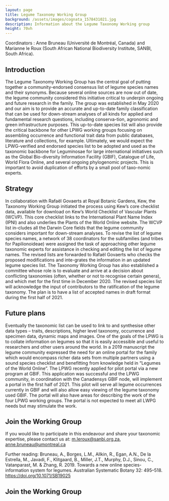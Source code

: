 ```yaml
---
layout: page
title: Legume Taxonomy Working Group
background: /assets/images/cognata_1578431021.jpg
description: Information about the Legume Taxonomy Working group
height: 70vh
---
```


Coordinators : Anne Bruneau (Université de Montréal, Canada) and Marianne le Roux (South African National Biodiversity Institute, SANBI, South Africa).

## Introduction

The Legume Taxonomy Working Group has the central goal of putting together a community-endorsed consensus list of legume species names and their synonyms. Because several online sources are now out of date, the legume community considered this initiative critical to underpin ongoing and future research in the family. The group was established in May 2020 and our aim is to provide an accurate and up-to-date family classification that can be used for down-stream analyses of all kinds for applied and fundamental research questions, including conserva-tion, agronomic and green infrastructure purposes. This up-to-date species list will also provide the critical backbone for other LPWG working groups focusing on assembling occurrence and functional trait data from public databases, literature and collections, for example. Ultimately, we would expect the LPWG-verified and endorsed species list to be adopted and used as the taxonomic backbone for Leguminosae for large international initiatives such as the Global Bio-diversity Information Facility (GBIF), Catalogue of Life, World Flora Online, and several ongoing phylogenomic projects. This is important to avoid duplication of efforts by a small pool of taxo-nomic experts.

## Strategy

In collaboration with Rafaël Govaerts at Royal Botanic Gardens, Kew, the Taxonomy Working Group initiated the process using Kew’s core checklist data, available for download on Kew’s World Checklist of Vascular Plants (WCVP). This core checklist links to the International Plant Name Index (IPNI) and also underlies the Plants of the World Online website. The WCVP list in-cludes all the Darwin Core fields that the legume community considers important for down-stream analyses. To revise the list of legume species names, a network of 38 coordinators for the subfamilies (and tribes for Papilionoideae) were assigned the task of approaching other legume taxonomic experts for assistance in checking and editing the list of legume names. The revised lists are forwarded to Rafaël Govaerts who checks the proposed modifications and inte-grates the information in an updated legume species list. The Taxonomy Working Group has also established a committee whose role is to evaluate and arrive at a decision about conflicting taxonomies (often, whether or not to recognise certain genera), and which met for the first time in December 2020. The revised species list will acknowledge the input of contributors to the ratification of the legume taxonomy. The plan is to have a list of accepted names in draft format during the first half of 2021. 

## Future plans

Eventually the taxonomic list can be used to link to and synthesise other data types – traits, descriptions, higher level taxonomy, occurrence and specimen data, dynamic maps and images. One of the goals of the LPWG is to collate information on legumes so that it is easily accessible and useful to researchers and other users around the world. In a 2019 manuscript the legume community expressed the need for an online portal for the family which would encompass richer data sets from multiple partners using a sound species checklist and benefitting from knowledge held in “Legumes of the World Online”. The LPWG recently applied for pilot portal  via a new program at GBIF. This application was successful and the LPWG community, in coordination with the Canadensys GBIF node, will implement a portal in the first half of 2021. This pilot will serve all legume occurrences currently in GBIF and will also allow easy viewing of the legume taxonomy used GBIF. The portal will also have areas for describing the work of the four LPWG working groups. The portal is not expected to meet all LWPG needs but may stimulate the work.

## Join the Working Group

If you would like to participate in this endeavour and share your taxonomic expertise, please contact us at: m.leroux@sanbi.org.za, anne.bruneau@umontreal.ca 

Further reading: Bruneau, A., Borges, L.M., Allkin, R., Egan, A.N., De la Estrella, M., Javadi, F., Klitgaard, B., Miller, J.T., Murphy, D.J., Sinou, C., Vatanparast, M. & Zhang, R. 2019. Towards a new online species-information system for legumes. Australian Systematic Botany 32: 495–518. https://doi.org/10.1071/SB19025 



## Join the Working Group
